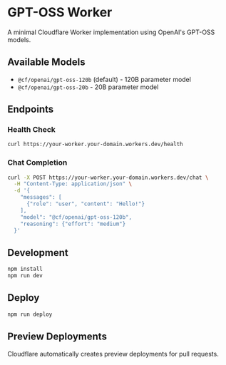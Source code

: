 # GPT-OSS Worker

A minimal Cloudflare Worker implementation using OpenAI's GPT-OSS models.

## Available Models
- `@cf/openai/gpt-oss-120b` (default) - 120B parameter model
- `@cf/openai/gpt-oss-20b` - 20B parameter model

## Endpoints

### Health Check
```bash
curl https://your-worker.your-domain.workers.dev/health
```

### Chat Completion
```bash
curl -X POST https://your-worker.your-domain.workers.dev/chat \
  -H "Content-Type: application/json" \
  -d '{
    "messages": [
      {"role": "user", "content": "Hello!"}
    ],
    "model": "@cf/openai/gpt-oss-120b",
    "reasoning": {"effort": "medium"}
  }'
```

## Development

```bash
npm install
npm run dev
```

## Deploy

```bash
npm run deploy
```

## Preview Deployments
Cloudflare automatically creates preview deployments for pull requests.